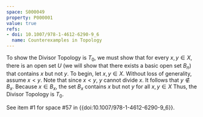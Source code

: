 ```yaml
---
space: S000049
property: P000001
value: true
refs:
- doi: 10.1007/978-1-4612-6290-9_6
  name: Counterexamples in Topology
---
```


To show the Divisor Topology is $T_0$, we must show that for every $x,y\in X$, there is an open set $U$ (we will show that there exists a basic open set $B_n$) that contains $x$ but not $y$. To begin, let $x,y\in X$. Without loss of generality, assume $x<y$. Note that since $x<y$, $y$ cannot divide $x$. It follows that $y\notin B_x$. Because $x\in B_x$, the set $B_x$ contains $x$ but not $y$ for all $x,y\in X$ Thus, the Divisor Topology is $T_0$.

See item #1 for space #57 in {{doi:10.1007/978-1-4612-6290-9_6}}.

